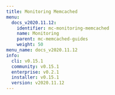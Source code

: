 ```yaml
---
title: Monitoring Memcached
menu:
  docs_v2020.11.12:
    identifier: mc-monitoring-memcached
    name: Monitoring
    parent: mc-memcached-guides
    weight: 50
menu_name: docs_v2020.11.12
info:
  cli: v0.15.1
  community: v0.15.1
  enterprise: v0.2.1
  installer: v0.15.1
  version: v2020.11.12
---
```


